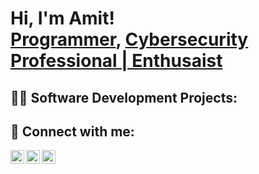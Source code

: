 <h1>Hi, I'm Amit! <br/><a href="https://github.com/amitt46">Programmer</a>, <a href="https://www.linkedin.com/in/joshmadakor/">Cybersecurity Professional | Enthusaist</a> </h1>

<h2>👨‍💻 Software Development Projects:</h2>






<h2> 🤳 Connect with me:</h2>

[<img align="left" alt="AmitThakuri | Twitter" width="22px" src="https://cdn.jsdelivr.net/npm/simple-icons@v3/icons/twitter.svg" />][twitter]
[<img align="left" alt="AmitThakuri | LinkedIn" width="22px" src="https://cdn.jsdelivr.net/npm/simple-icons@v3/icons/linkedin.svg" />][linkedin]
[<img align="left" alt="AmitThakuri | Instagram" width="22px" src="https://cdn.jsdelivr.net/npm/simple-icons@v3/icons/instagram.svg" />][instagram]

[twitter]: https://twitter.com/amitt46
[instagram]: https://www.instagram.com/amitt46/
[linkedin]: https://linkedin.com/in/amitt46

<!--
**amitt46/amitt46** is a ✨ _special_ ✨ repository because its `README.md` (this file) appears on your GitHub profile.

Here are some ideas to get you started:

- 🔭 I’m currently working on ...
- 🌱 I’m currently learning ...
- 👯 I’m looking to collaborate on ...
- 🤔 I’m looking for help with ...
- 💬 Ask me about ...
- 📫 How to reach me: ...
- 😄 Pronouns: ...
- ⚡ Fun fact: ...
-->
